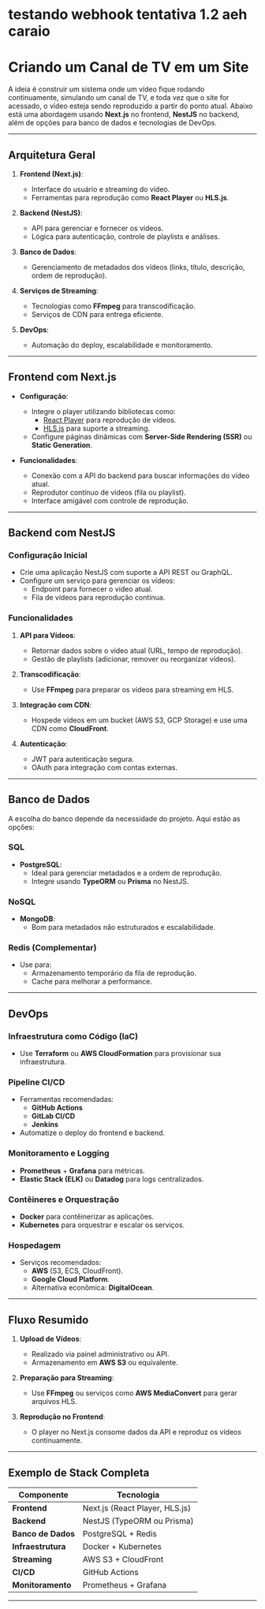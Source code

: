 # testando webhook tentativa 1.2 aeh caraio
# **Criando um Canal de TV em um Site**

A ideia é construir um sistema onde um vídeo fique rodando continuamente, simulando um canal de TV, e toda vez que o site for acessado, o vídeo esteja sendo reproduzido a partir do ponto atual. Abaixo está uma abordagem usando **Next.js** no frontend, **NestJS** no backend, além de opções para banco de dados e tecnologias de DevOps.

---

## **Arquitetura Geral**
1. **Frontend (Next.js)**:
   - Interface do usuário e streaming do vídeo.
   - Ferramentas para reprodução como **React Player** ou **HLS.js**.

2. **Backend (NestJS)**:
   - API para gerenciar e fornecer os vídeos.
   - Lógica para autenticação, controle de playlists e análises.

3. **Banco de Dados**:
   - Gerenciamento de metadados dos vídeos (links, título, descrição, ordem de reprodução).

4. **Serviços de Streaming**:
   - Tecnologias como **FFmpeg** para transcodificação.
   - Serviços de CDN para entrega eficiente.

5. **DevOps**:
   - Automação do deploy, escalabilidade e monitoramento.

---

## **Frontend com Next.js**
- **Configuração**:
  - Integre o player utilizando bibliotecas como:
    - [React Player](https://www.npmjs.com/package/react-player) para reprodução de vídeos.
    - [HLS.js](https://github.com/video-dev/hls.js) para suporte a streaming.
  - Configure páginas dinâmicas com **Server-Side Rendering (SSR)** ou **Static Generation**.

- **Funcionalidades**:
  - Conexão com a API do backend para buscar informações do vídeo atual.
  - Reprodutor contínuo de vídeos (fila ou playlist).
  - Interface amigável com controle de reprodução.

---

## **Backend com NestJS**
### **Configuração Inicial**
- Crie uma aplicação NestJS com suporte a API REST ou GraphQL.
- Configure um serviço para gerenciar os vídeos:
  - Endpoint para fornecer o vídeo atual.
  - Fila de vídeos para reprodução contínua.

### **Funcionalidades**
1. **API para Vídeos**:
   - Retornar dados sobre o vídeo atual (URL, tempo de reprodução).
   - Gestão de playlists (adicionar, remover ou reorganizar vídeos).

2. **Transcodificação**:
   - Use **FFmpeg** para preparar os vídeos para streaming em HLS.

3. **Integração com CDN**:
   - Hospede vídeos em um bucket (AWS S3, GCP Storage) e use uma CDN como **CloudFront**.

4. **Autenticação**:
   - JWT para autenticação segura.
   - OAuth para integração com contas externas.

---

## **Banco de Dados**
A escolha do banco depende da necessidade do projeto. Aqui estão as opções:

### **SQL**
- **PostgreSQL**:
  - Ideal para gerenciar metadados e a ordem de reprodução.
  - Integre usando **TypeORM** ou **Prisma** no NestJS.

### **NoSQL**
- **MongoDB**:
  - Bom para metadados não estruturados e escalabilidade.

### **Redis (Complementar)**
- Use para:
  - Armazenamento temporário da fila de reprodução.
  - Cache para melhorar a performance.

---

## **DevOps**
### **Infraestrutura como Código (IaC)**
- Use **Terraform** ou **AWS CloudFormation** para provisionar sua infraestrutura.

### **Pipeline CI/CD**
- Ferramentas recomendadas:
  - **GitHub Actions**
  - **GitLab CI/CD**
  - **Jenkins**
- Automatize o deploy do frontend e backend.

### **Monitoramento e Logging**
- **Prometheus** + **Grafana** para métricas.
- **Elastic Stack (ELK)** ou **Datadog** para logs centralizados.

### **Contêineres e Orquestração**
- **Docker** para contêinerizar as aplicações.
- **Kubernetes** para orquestrar e escalar os serviços.

### **Hospedagem**
- Serviços recomendados:
  - **AWS** (S3, ECS, CloudFront).
  - **Google Cloud Platform**.
  - Alternativa econômica: **DigitalOcean**.

---

## **Fluxo Resumido**
1. **Upload de Vídeos**:
   - Realizado via painel administrativo ou API.
   - Armazenamento em **AWS S3** ou equivalente.

2. **Preparação para Streaming**:
   - Use **FFmpeg** ou serviços como **AWS MediaConvert** para gerar arquivos HLS.

3. **Reprodução no Frontend**:
   - O player no Next.js consome dados da API e reproduz os vídeos continuamente.

---

## **Exemplo de Stack Completa**
| Componente       | Tecnologia                                    |
|-------------------|----------------------------------------------|
| **Frontend**      | Next.js (React Player, HLS.js)              |
| **Backend**       | NestJS (TypeORM ou Prisma)                  |
| **Banco de Dados**| PostgreSQL + Redis                          |
| **Infraestrutura**| Docker + Kubernetes                         |
| **Streaming**     | AWS S3 + CloudFront                         |
| **CI/CD**         | GitHub Actions                              |
| **Monitoramento** | Prometheus + Grafana                        |

---
